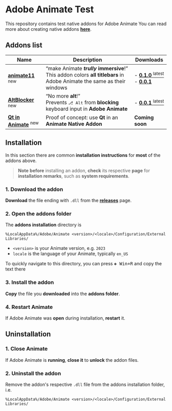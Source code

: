 # Adobe Animate Test
This repository contains test native addons for Adobe Animate
You can read more about creating native addons [**here**](https://github.com/AdobeDocs/developers-animatesdk-docs/blob/master/C-Level_Extensibility/About_extensibility.md).


## Addons list

| Name | Description | Downloads |
| - | - | - |
| [**animate11**](https://github.com/DeMineArchiver/animate-test-addons/blob/master/animate11/README.md) <sup>new</sup> | <q>make Animate ***trully* immersive**!</q><br>This addon colors **all titlebars** in Adobe Animate the same as their windows | - [**0.1.0** <sup>latest</sup>](https://github.com/DeMineArchiver/animate-test-addons/releases/tag/animate11-v0.1.0 "animate11-v0.1.0")<br>- [**0.0.1**](https://github.com/DeMineArchiver/animate-test-addons/releases/tag/animate11-v0.0.1 "animate11-v0.0.1") |
| [**AltBlocker**](https://github.com/DeMineArchiver/animate-test-addons/blob/master/altblocker/README.md) <sup>new</sup> | <q>No more **alt**!</q><br>Prevents <kbd>⎇ Alt</kbd> from **blocking** keyboard input in **Adobe Animate** | - [**0.0.1** <sup>latest</sup>](https://github.com/DeMineArchiver/animate-test-addons/releases/tag/altblocker-v0.0.1 "altblocker-v0.0.1")
| [**Qt in Animate**](https://github.com/DeMineArchiver/animate-test-addons/blob/master/qt-in-animate/README.md) <sup>new</sup> | Proof of concept: use **Qt** in an **Animate Native Addon** | **Coming soon** |


## Installation
In this section there are common **installation instructions** for **most** of the addons above.
> **Note** **before** installing an addon, **check** its respective **page** for **installation remarks**, such as **system requirements**.

### 1. Download the addon
**Download** the file ending with `.dll` from the [**releases**](https:// "Releases") page.
### 2. Open the addons folder

The **addons installation** directory is
```
%LocalAppData%/Adobe/Animate <version>/<locale>/Configuration/External Libraries/
```

- `<version>` is your Animate version, e.g. `2023`
- `locale` is the language of your Animate, typically `en_US`

To quickly navigate to this directory, you can press <kbd><kbd>❖ Win</kbd>+<kbd>R</kbd></kbd> and copy the text there

### 3. Install the addon

**Copy** the file you **downloaded** into the **addons folder**.

### 4. Restart Animate

If Adobe Animate was **open** during installation, **restart** it.

## Uninstallation

### 1. Close Animate

If Adobe Animate is **running**, **close it** to **unlock** the addon files.

### 2. Uninstall the addon
Remove the addon's respective `.dll` file from the addons installation folder, i.e.
```
%LocalAppData%/Adobe/Animate <version>/<locale>/Configuration/External Libraries/
```
